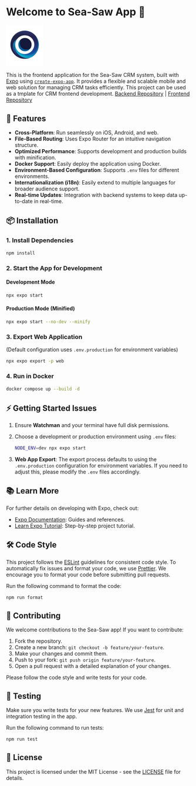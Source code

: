 
# Welcome to Sea-Saw App 👋

<img src="./assets/images/sea-saw-logo.png" style="width: 20%">

This is the frontend application for the Sea-Saw CRM system, built with [Expo](https://expo.dev) using [`create-expo-app`](https://www.npmjs.com/package/create-expo-app). It provides a flexible and scalable mobile and web solution for managing CRM tasks efficiently. This project can be used as a tmplate for CRM frontend development. [Backend Repository](https://github.com/Coolister-Ye/sea-saw-server) | [Frontend Repository](https://github.com/Coolister-Ye/sea-saw-app)

## 🚀 Features

- **Cross-Platform**: Run seamlessly on iOS, Android, and web.
- **File-Based Routing**: Uses Expo Router for an intuitive navigation structure.
- **Optimized Performance**: Supports development and production builds with minification.
- **Docker Support**: Easily deploy the application using Docker.
- **Environment-Based Configuration**: Supports `.env` files for different environments.
- **Internationalization (i18n)**: Easily extend to multiple languages for broader audience support.
- **Real-time Updates**: Integration with backend systems to keep data up-to-date in real-time.

## 📦 Installation

### 1. Install Dependencies

```bash
npm install
```

### 2. Start the App for Development

#### Development Mode

```bash
npx expo start
```

#### Production Mode (Minified)

```bash
npx expo start --no-dev --minify
```

### 3. Export Web Application

(Default configuration uses `.env.production` for environment variables)

```bash
npx expo export -p web
```

### 4. Run in Docker

```bash
docker compose up --build -d
```

## ⚡ Getting Started Issues

1. Ensure **Watchman** and your terminal have full disk permissions.
2. Choose a development or production environment using `.env` files:

   ```bash
   NODE_ENV=dev npx expo start
   ```

3. **Web App Export**: The export process defaults to using the `.env.production` configuration for environment variables. If you need to adjust this, please modify the `.env` files accordingly.

## 📚 Learn More

For further details on developing with Expo, check out:

- [Expo Documentation](https://docs.expo.dev/): Guides and references.
- [Learn Expo Tutorial](https://docs.expo.dev/tutorial/introduction/): Step-by-step project tutorial.


## 🛠 Code Style

This project follows the [ESLint](https://eslint.org/) guidelines for consistent code style. To automatically fix issues and format your code, we use [Prettier](https://prettier.io/). We encourage you to format your code before submitting pull requests.

Run the following command to format the code:

```bash
npm run format
```

## 🤝 Contributing

We welcome contributions to the Sea-Saw app! If you want to contribute:

1. Fork the repository.
2. Create a new branch: `git checkout -b feature/your-feature`.
3. Make your changes and commit them.
4. Push to your fork: `git push origin feature/your-feature`.
5. Open a pull request with a detailed explanation of your changes.

Please follow the code style and write tests for your code.

## 🧪 Testing

Make sure you write tests for your new features. We use [Jest](https://jestjs.io/) for unit and integration testing in the app.

Run the following command to run tests:

```bash
npm run test
```

## 🔑 License

This project is licensed under the MIT License - see the [LICENSE](LICENSE) file for details.

